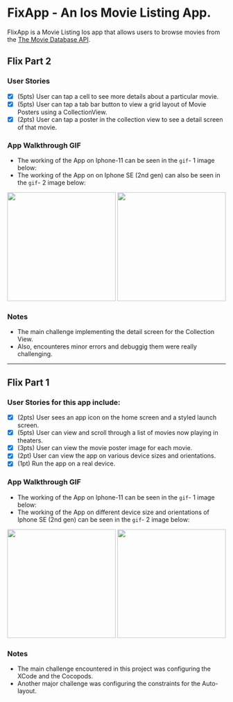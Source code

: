 # FixApp - An Ios Movie Listing App.
FlixApp is a Movie Listing Ios app that allows users to browse movies from the [The Movie Database API](http://docs.themoviedb.apiary.io/#).

## Flix Part 2

### User Stories

- [x] (5pts) User can tap a cell to see more details about a particular movie.
- [x] (5pts) User can tap a tab bar button to view a grid layout of Movie Posters using a CollectionView.
- [x] (2pts) User can tap a poster in the collection view to see a detail screen of that movie.

### App Walkthrough GIF
- The working of the App on Iphone-11 can be seen in the `gif`- 1 image below: 
- The working of the App on on Iphone SE (2nd gen) can also be seen in the `gif`- 2 image below: 

<img src="https://github.com/Rakesh-Nagaraju/FixApp--An-Ios-Movie-Listing-App-/blob/main/gif_Iphone_11_part_2.gif" width=250> <img src="https://github.com/Rakesh-Nagaraju/FixApp--An-Ios-Movie-Listing-App-/blob/main/gif_Iphone_SE(2ndgen).gif" width=250>

### Notes
- The main challenge implementing the detail screen for the Collection View. 
- Also, encounteres minor errors and debuggig them were really challenging.

---

## Flix Part 1

### User Stories for this app include:

- [x] (2pts) User sees an app icon on the home screen and a styled launch screen.
- [x] (5pts) User can view and scroll through a list of movies now playing in theaters.
- [x] (3pts) User can view the movie poster image for each movie.
- [x] (2pt) User can view the app on various device sizes and orientations.
- [x] (1pt) Run the app on a real device.

### App Walkthrough GIF
- The working of the App on Iphone-11 can be seen in the `gif`- 1 image below: 
- The working of the App on different device size and orientations of Iphone SE (2nd gen) can be seen in the `gif`- 2 image below: 

<img src="https://github.com/Rakesh-Nagaraju/FixApp--An-Ios-Movie-Listing-App-/blob/main/gif_Iphone_11.gif" width=250> <img src="https://github.com/Rakesh-Nagaraju/FixApp--An-Ios-Movie-Listing-App-/blob/main/gif_Iphone_SE(2ndgen)_part_2.gif" width=250><br>

### Notes
- The main challenge encountered in this project was configuring the XCode and the Cocopods.
- Another major challenge was configuring the constraints for the Auto-layout.
